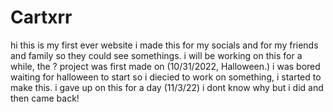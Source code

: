 # Cartxrr

hi this is my first ever website i made this for my socials and for my friends and family so they could see somethings. i will be working on this for a while, the ?  project was first made on (10/31/2022, Halloween.) i was bored waiting for halloween to start so i diecied to work on something, i started to make this. i gave up on this for a day (11/3/22) i dont know why but i did and then came back!



